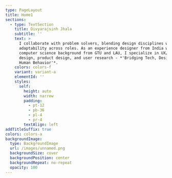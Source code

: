 ```yaml
---
type: PageLayout
title: Home1
sections:
  - type: TextSection
    title: Divyarajsinh Jhala
    subtitle: ''
    text: >
      I collaborate with problem solvers, blending design disciplines with
      adaptability across roles. As an experience designer from India with a
      computer science background from GTU and LAU, I specialize in UX/UI
      design, product design, and user research - *'Bridging Tech, Design, and
      Human Behavior'*.
    colors: colors-f
    variant: variant-a
    elementId: ''
    styles:
      self:
        height: auto
        width: narrow
        padding:
          - pt-12
          - pb-36
          - pl-4
          - pr-4
        textAlign: left
addTitleSuffix: true
colors: colors-a
backgroundImage:
  type: BackgroundImage
  url: /images/unnamed.png
  backgroundSize: cover
  backgroundPosition: center
  backgroundRepeat: no-repeat
  opacity: 100
---
```

